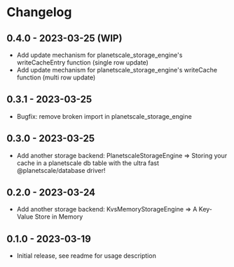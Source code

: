 # Changelog 

## 0.4.0 - 2023-03-25 (WIP)

- Add update mechanism for planetscale_storage_engine's writeCacheEntry function (single row update)
- Add update mechanism for planetscale_storage_engine's writeCache function (multi row update)

## 0.3.1 - 2023-03-25

- Bugfix: remove broken import in planetscale_storage_engine

## 0.3.0 - 2023-03-25

- Add another storage backend: PlanetscaleStorageEngine => Storing your cache in a planetscale db table with the ultra fast @planetscale/database driver!

## 0.2.0 - 2023-03-24 

- Add another storage backend: KvsMemoryStorageEngine => A Key-Value Store in Memory

## 0.1.0 - 2023-03-19 

- Initial release, see readme for usage description